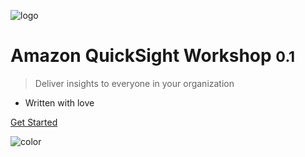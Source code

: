 ![logo](_media/logo256.png)

# Amazon QuickSight Workshop <small>0.1</small>

> Deliver insights to everyone in your organization

- Written with love

[Get Started](init.md)

<!-- background color -->

![color](#ffffff)
